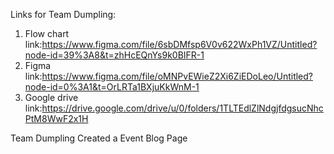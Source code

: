 Links for Team Dumpling:

1.  Flow chart link:https://www.figma.com/file/6sbDMfsp6V0v622WxPh1VZ/Untitled?node-id=39%3A8&t=zhHcEQnYs9k0BIFR-1
2.  Figma link:https://www.figma.com/file/oMNPvEWieZ2Xi6ZiEDoLeo/Untitled?node-id=0%3A1&t=OrLRTa1BXjuKkWnM-1
3.  Google drive link:https://drive.google.com/drive/u/0/folders/1TLTEdlZlNdgjfdgsucNhcPtM8WwF2x1H

Team Dumpling Created a Event Blog Page
